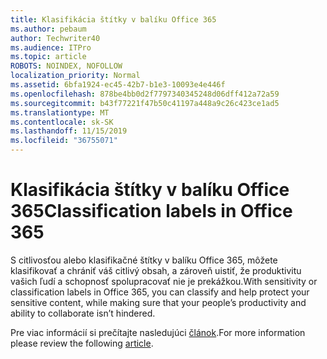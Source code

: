 ```yaml
---
title: Klasifikácia štítky v balíku Office 365
ms.author: pebaum
author: Techwriter40
ms.audience: ITPro
ms.topic: article
ROBOTS: NOINDEX, NOFOLLOW
localization_priority: Normal
ms.assetid: 6bfa1924-ec45-42b7-b1e3-10093e4e446f
ms.openlocfilehash: 878be4bb0d2f7797340345248d06dff412a72a59
ms.sourcegitcommit: b43f77221f47b50c41197a448a9c26c423ce1ad5
ms.translationtype: MT
ms.contentlocale: sk-SK
ms.lasthandoff: 11/15/2019
ms.locfileid: "36755071"
---
```

# <a name="classification-labels-in-office-365"></a><span data-ttu-id="e89ae-102">Klasifikácia štítky v balíku Office 365</span><span class="sxs-lookup"><span data-stu-id="e89ae-102">Classification labels in Office 365</span></span>

<span data-ttu-id="e89ae-103">S citlivosťou alebo klasifikačné štítky v balíku Office 365, môžete klasifikovať a chrániť váš citlivý obsah, a zároveň uistiť, že produktivitu vašich ľudí a schopnosť spolupracovať nie je prekážkou.</span><span class="sxs-lookup"><span data-stu-id="e89ae-103">With sensitivity or classification labels in Office 365, you can classify and help protect your sensitive content, while making sure that your people’s productivity and ability to collaborate isn’t hindered.</span></span>

<span data-ttu-id="e89ae-104">Pre viac informácií si prečítajte nasledujúci [článok](https://docs.microsoft.com/office365/securitycompliance/sensitivity-labels).</span><span class="sxs-lookup"><span data-stu-id="e89ae-104">For more information please review the following [article](https://docs.microsoft.com/office365/securitycompliance/sensitivity-labels).</span></span>
